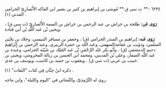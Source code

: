 ٦٢٣٤ -** ت سي ق:** مُوسَى بن إبراهيم بن كثير بن بشير ابن الفاكه الأَنْصارِيّ الحرامي المدني (١) .

**رَوَى عَن:** طلحة بن خراش بن عبد الرحمن بن خراش بن الصمة الأَنْصارِيّ (ت سي ق) ، ويحيى بْن عَبد اللَّهِ بْن أَبي قتادة.

**رَوَى عَنه:** إبراهيم بن المنذر الحزامي (ق) ، وجعفر بن مسافر التنيسي، وخلاد بن يَحْيَى السلمي، وذؤيب بن غمامةالسهمي، وعَبد الله بن حمزة الزبيري، وعبد الرحمن بن إِبْرَاهِيمَ دحيم الدمشقي (ق) ، وأَبُو بكر عَبْد الرَّحْمَنِ بْن عَبد المَلِك بن شَيْبَة الحزامي، وعبدة بن عَبد اللَّه الصفار، وعلي بْن المديني، ومحمد ابن الحسن بن زبالة المخزومي، ويحيى بن حبيب بن عربي (ت سي ق) ، ويعقوب بن حميد بن كاسب، ويوسف بن عدي.

ذكره ابنُ حِبَّان فِي كتاب "الثقات" (١) .

روى له التِّرْمِذِيّ، والنَّسَائي في "اليوم والليلة"، وابن ماجه.